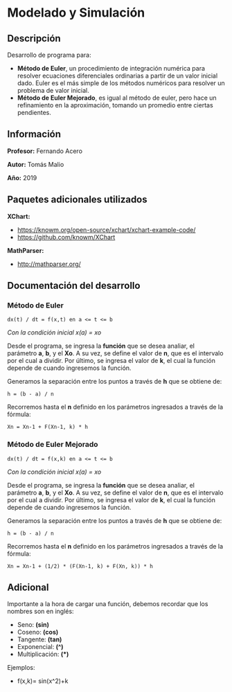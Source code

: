 # Modelado y Simulación
## Descripción
Desarrollo de programa para:
- **Método de Euler**, un procedimiento de integración numérica para resolver ecuaciones diferenciales ordinarias a partir de un valor inicial dado. Euler es el más simple de los métodos numéricos para resolver un problema de valor inicial.
- **Método de Euler Mejorado**, es igual al método de euler, pero hace un refinamiento en la aproximación, tomando un promedio entre ciertas pendientes.

## Información
**Profesor:** Fernando Acero

**Autor:** Tomás Malio 

**Año:** 2019

## Paquetes adicionales utilizados
**XChart:**
- https://knowm.org/open-source/xchart/xchart-example-code/
- https://github.com/knowm/XChart

**MathParser:**
- http://mathparser.org/

## Documentación del desarrollo
### Método de Euler
```
dx(t) / dt = f(x,t) en a <= t <= b
```
*Con la condición inicial x(a) = xo*

Desde el programa, se ingresa la **función** que se desea analiar, el parámetro **a**, **b**, y el **Xo**. A su vez, se define el valor de **n**, que es el intervalo por el cual a dividir. Por último, se ingresa el valor de **k**, el cual la función depende de cuando ingresemos la función.

Generamos la separación entre los puntos a través de **h** que se obtiene de:
```
h = (b - a) / n
```
Recorremos hasta el **n** definido en los parámetros ingresados a través de la fórmula:
```
Xn = Xn-1 + F(Xn-1, k) * h
```
### Método de Euler Mejorado
```
dx(t) / dt = f(x,k) en a <= t <= b
```
*Con la condición inicial x(a) = xo*

Desde el programa, se ingresa la **función** que se desea analiar, el parámetro **a**, **b**, y el **Xo**. A su vez, se define el valor de **n**, que es el intervalo por el cual a dividir. Por último, se ingresa el valor de **k**, el cual la función depende de cuando ingresemos la función.

Generamos la separación entre los puntos a través de **h** que se obtiene de:
```
h = (b - a) / n
```
Recorremos hasta el **n** definido en los parámetros ingresados a través de la fórmula:
```
Xn = Xn-1 + (1/2) * (F(Xn-1, k) + F(Xn, k)) * h
```

## Adicional
Importante a la hora de cargar una función, debemos recordar que los nombres son en inglés:
- Seno: **(sin)**
- Coseno: **(cos)**
- Tangente: **(tan)**
- Exponencial: **(^)**
- Multiplicación: **(*)**

Ejemplos:
- f(x,k)= sin(x^2)+k
